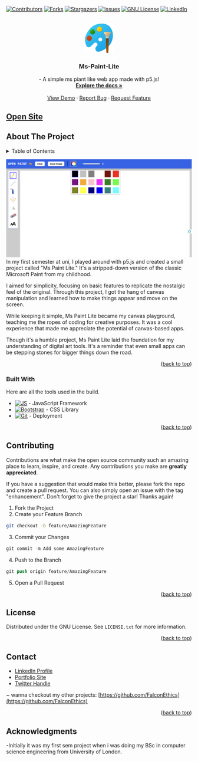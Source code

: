 <a name="readme-top"></a>
[![Contributors][contributors-shield]][contributors-url]
[![Forks][forks-shield]][forks-url]
[![Stargazers][stars-shield]][stars-url]
[![Issues][issues-shield]][issues-url]
[![GNU License][license-shield]][license-url]
[![LinkedIn][linkedin-shield]][linkedin-url]


<!-- PROJECT LOGO -->
<br />
<div align="center">
  <a href="https://github.com/FalconEthics/Ms-Paint-Lite">
    <img src="public/logo.png" alt="Logo" width="80" height="80">
  </a>

<h3 align="center">Ms-Paint-Lite</h3>

  <p align="center">
    - A simple ms piant like web app made with p5.js!
    <br />
    <a href="https://github.com/FalconEthics/Ms-Paint-Lite"><strong>Explore the docs »</strong></a>
    <br />
    <br />
    <a href="https://Ms-Paint-Lite-falconethics.vercel.app/">View Demo</a>
    ·
    <a href="https://github.com/FalconEthics/Ms-Paint-Lite/issues">Report Bug</a>
    ·
    <a href="https://github.com/FalconEthics/Ms-Paint-Lite/issues">Request Feature</a>
  </p>
</div>

## <a href="https://Ms-Paint-Lite-falconethics.vercel.app/">Open Site</a>

<!-- ABOUT THE PROJECT -->

## About The Project

<details>
  <summary>Table of Contents</summary>
  <ol>
    <li>
      <a href="#about-the-project">About The Project</a>
      <ul>
        <li><a href="#built-with">Built With</a></li>
      </ul>
    </li>
    <li><a href="#contributing">Contributing</a></li>
    <li><a href="#license">License</a></li>
    <li><a href="#contact">Contact</a></li>
    <li><a href="#acknowledgments">Acknowledgments</a></li>
  </ol>
</details>

[![Product Name Screen Shot][product-screenshot]](https://Ms-Paint-Lite-falconethics.vercel.app/)
In my first semester at uni, I played around with p5.js and created a small project called "Ms Paint Lite." It's a stripped-down version of the classic Microsoft Paint from my childhood.

I aimed for simplicity, focusing on basic features to replicate the nostalgic feel of the original. Through this project, I got the hang of canvas manipulation and learned how to make things appear and move on the screen.

While keeping it simple, Ms Paint Lite became my canvas playground, teaching me the ropes of coding for creative purposes. It was a cool experience that made me appreciate the potential of canvas-based apps.

Though it's a humble project, Ms Paint Lite laid the foundation for my understanding of digital art tools. It's a reminder that even small apps can be stepping stones for bigger things down the road.


<p align="right">(<a href="#readme-top">back to top</a>)</p>

### Built With

Here are all the tools used in the build.

* [![JS][Es6.com]][Es6-url] - JavaScript Framework
* [![Bootstrap][Bootstrap.com]][Bootstrap-url] - CSS Library
* [![Git][Git.com]][Git-url] - Deployment

<p align="right">(<a href="#readme-top">back to top</a>)</p>


## Contributing

Contributions are what make the open source community such an amazing place to learn, inspire, and create. Any
contributions you make are **greatly appreciated**.

If you have a suggestion that would make this better, please fork the repo and create a pull request. You can also
simply open an issue with the tag "enhancement".
Don't forget to give the project a star! Thanks again!

1. Fork the Project
2. Create your Feature Branch

 ```sh
git checkout -b feature/AmazingFeature
```

3. Commit your Changes

```s
git commit -m Add some AmazingFeature
```

4. Push to the Branch

```s
git push origin feature/AmazingFeature
```

5. Open a Pull Request

<p align="right">(<a href="#readme-top">back to top</a>)</p>



<!-- LICENSE -->

## License

Distributed under the GNU License. See `LICENSE.txt` for more information.

<p align="right">(<a href="#readme-top">back to top</a>)</p>



<!-- CONTACT -->

## Contact


<ul>
<li><a href="https://www.linkedin.com/in/soumik-das-profile/"> LinkedIn Profile</a></li>
<li><a href="https://mrsoumikdas.com"> Portfolio Site</a></li>
<li><a href="https://twitter.com/Mr_Soumik_Das"> Twitter Handle</a></li>
</ul>

~ wanna checkout my other projects: [https://github.com/FalconEthics](https://github.com/FalconEthics)

<p align="right">(<a href="#readme-top">back to top</a>)</p>

## Acknowledgments

-Initially it was my first sem project when i was doing my BSc in computer science engineering from University of
London.

<!-- MARKDOWN LINKS & IMAGES -->
<!-- https://www.markdownguide.org/basic-syntax/#reference-style-links -->

[contributors-shield]: https://img.shields.io/github/contributors/FalconEthics/Ms-Paint-Lite.svg?style=for-the-badge

[contributors-url]: https://github.com/FalconEthics/Ms-Paint-Lite/graphs/contributors

[forks-shield]: https://img.shields.io/github/forks/FalconEthics/Ms-Paint-Lite.svg?style=for-the-badge

[forks-url]: https://github.com/FalconEthics/Ms-Paint-Lite/network/members

[stars-shield]: https://img.shields.io/github/stars/FalconEthics/Ms-Paint-Lite.svg?style=for-the-badge

[stars-url]: https://github.com/FalconEthics/Ms-Paint-Lite/stargazers

[issues-shield]: https://img.shields.io/github/issues/FalconEthics/Ms-Paint-Lite.svg?style=for-the-badge

[issues-url]: https://github.com/FalconEthics/Ms-Paint-Lite/issues

[license-shield]: https://img.shields.io/github/license/FalconEthics/Ms-Paint-Lite.svg?style=for-the-badge

[license-url]: https://github.com/FalconEthics/Ms-Paint-Lite/blob/main/LICENSE

[linkedin-shield]: https://img.shields.io/badge/-LinkedIn-black.svg?style=for-the-badge&logo=linkedin&colorB=555

[linkedin-url]: https://www.linkedin.com/in/soumik-das-profile/

[product-screenshot]: https://raw.githubusercontent.com/FalconEthics/Ms-Paint-Lite/main/screenshot.png

[Bootstrap.com]: https://img.shields.io/badge/tailwind-563D7C?style=for-the-badge&logo=tailwindcss&logoColor=white

[Bootstrap-url]: https://tailwindcss.com/

[Es6.com]: https://img.shields.io/badge/P5.js-7BDCB5?style=for-the-badge&logo=p5.js&logoColor=white

[Es6-url]: https://p5js.org/

[Git.com]: https://img.shields.io/badge/vercel-FF6900?style=for-the-badge&logo=vercel&logoColor=white

[Git-url]: https://vercel.com/